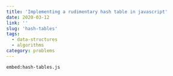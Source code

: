 ```yaml
---
title: 'Implementing a rudimentary hash table in javascript'
date: 2020-03-12
link: ''
slug: 'hash-tables'
tags:
  - data-structures
  - algorithms
category: problems
---
```


`embed:hash-tables.js`
